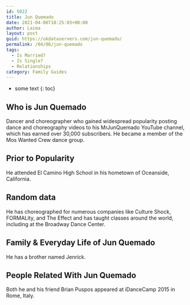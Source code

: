 ```yaml
---
id: 5022
title: Jun Quemado
date: 2021-04-06T18:25:03+00:00
author: Laima
layout: post
guid: https://ukdataservers.com/jun-quemado/
permalink: /04/06/jun-quemado
tags:
  - Is Married?
  - Is Single?
  - Relationships
category: Family Guides
---
```


* some text
{: toc}


## Who is Jun Quemado
                  
                  
                  
Dancer and choreographer who gained widespread popularity posting dance and choreography videos to his MrJunQuemado YouTube channel, which has earned over 30,000 subscribers. He became a member of the Mos Wanted Crew dance group.
                  
              
            
              
            
                
                
                
## Prior to Popularity
                  
                  
                  
He attended El Camino High School in his hometown of Oceanside, California.
                  
              
            
              
            
                
                
                
## Random data
                  
                  
                  
He has choreographed for numerous companies like Culture Shock, FORMALity, and The Effect and has taught classes around the world, including at the Broadway Dance Center.
                  
              
            
              
            
                
                
                
## Family & Everyday Life of Jun Quemado
                  
                  
                  
He has a brother named Jenrick.
                  
              
            
              
            
                
                
                
## People Related With Jun Quemado
                  
                  
                  
Both he and his friend Brian Puspos appeared at iDanceCamp 2015 in Rome, Italy.
                  
              
            
              
            
                
              
            
              
              
            
            
              
            
          
          
          